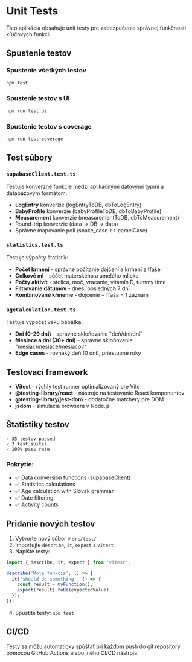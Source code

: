 # Unit Tests

Táto aplikácia obsahuje unit testy pre zabezpečenie správnej funkčnosti kľúčových funkcií.

## Spustenie testov

### Spustenie všetkých testov
```bash
npm test
```

### Spustenie testov s UI
```bash
npm run test:ui
```

### Spustenie testov s coverage
```bash
npm run test:coverage
```

## Test súbory

### `supabaseClient.test.ts`
Testuje konverzné funkcie medzi aplikačnými dátovými typmi a databázovým formátom:
- **LogEntry** konverzie (logEntryToDB, dbToLogEntry)
- **BabyProfile** konverzie (babyProfileToDB, dbToBabyProfile)
- **Measurement** konverzie (measurementToDB, dbToMeasurement)
- Round-trip konverzie (data → DB → data)
- Správne mapovanie polí (snake_case ↔ camelCase)

### `statistics.test.ts`
Testuje výpočty štatistík:
- **Počet kŕmení** - správne počítanie dojčení a kŕmení z fľaše
- **Celkové ml** - súčet materského a umelého mlieka
- **Počty aktivít** - stolica, moč, vracanie, vitamín D, tummy time
- **Filtrovanie dátumov** - dnes, posledných 7 dní
- **Kombinované kŕmenie** - dojčenie + fľaša = 1 záznam

### `ageCalculation.test.ts`
Testuje výpočet veku bábätka:
- **Dni (0-29 dní)** - správne skloňovanie "deň/dni/dní"
- **Mesiace a dni (30+ dní)** - správne skloňovanie "mesiac/mesiace/mesiacov"
- **Edge cases** - rovnaký deň (0 dní), priestupné roky

## Testovací framework

- **Vitest** - rýchly test runner optimalizovaný pre Vite
- **@testing-library/react** - nástroje na testovanie React komponentov
- **@testing-library/jest-dom** - dodatočné matchery pre DOM
- **jsdom** - simulácia browsera v Node.js

## Štatistiky testov

```
✓ 35 testov passed
✓ 3 test suites
✓ 100% pass rate
```

### Pokrytie:
- ✅ Data conversion functions (supabaseClient)
- ✅ Statistics calculations
- ✅ Age calculation with Slovak grammar
- ✅ Date filtering
- ✅ Activity counts

## Pridanie nových testov

1. Vytvorte nový súbor v `src/test/`
2. Importujte `describe`, `it`, `expect` z `vitest`
3. Napíšte testy:

```typescript
import { describe, it, expect } from 'vitest';

describe('Moja funkcia', () => {
  it('should do something', () => {
    const result = myFunction();
    expect(result).toBe(expectedValue);
  });
});
```

4. Spustite testy: `npm test`

## CI/CD

Testy sa môžu automaticky spúšťať pri každom push do git repository pomocou GitHub Actions alebo iného CI/CD nástroja.

